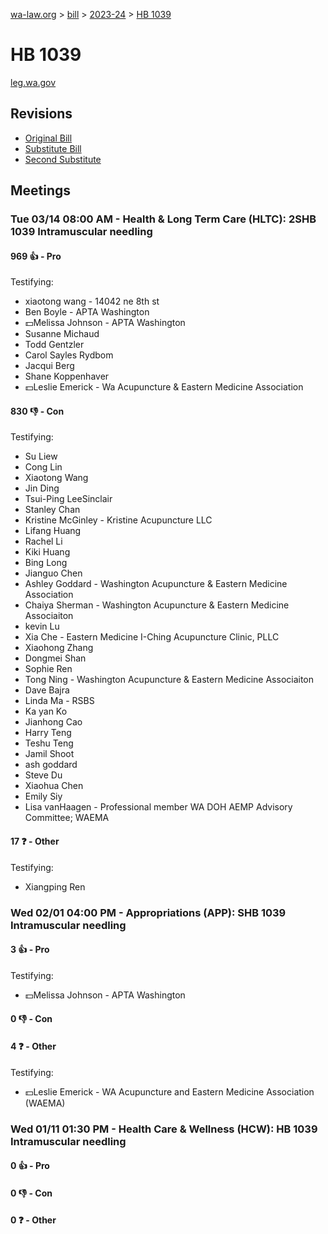 [wa-law.org](/) > [bill](/bill/) > [2023-24](/bill/2023-24/) > [HB 1039](/bill/2023-24/hb/1039/)

# HB 1039
[leg.wa.gov](https://app.leg.wa.gov/billsummary?BillNumber=1039&Year=2023&Initiative=false)

## Revisions
* [Original Bill](1/)
* [Substitute Bill](S/)
* [Second Substitute](S2/)

## Meetings
### Tue 03/14 08:00 AM - Health & Long Term Care (HLTC): 2SHB 1039 Intramuscular needling
#### 969 👍 - Pro
Testifying:
* xiaotong wang - 14042 ne 8th st
* Ben Boyle - APTA Washington
* 💵Melissa Johnson - APTA Washington
* Susanne Michaud
* Todd Gentzler
* Carol Sayles Rydbom
* Jacqui Berg
* Shane Koppenhaver
* 💵Leslie Emerick - Wa Acupuncture & Eastern Medicine Association

#### 830 👎 - Con
Testifying:
* Su Liew
* Cong Lin
* Xiaotong Wang
* Jin Ding
* Tsui-Ping LeeSinclair
* Stanley Chan
* Kristine McGinley - Kristine Acupuncture LLC
* Lifang Huang
* Rachel Li
* Kiki Huang
* Bing Long
* Jianguo Chen
* Ashley Goddard - Washington Acupuncture & Eastern Medicine Association
* Chaiya Sherman - Washington Acupuncture & Eastern Medicine Associaiton
* kevin Lu
* Xia Che - Eastern Medicine I-Ching Acupuncture Clinic, PLLC
* Xiaohong Zhang
* Dongmei Shan
* Sophie Ren
* Tong Ning - Washington Acupuncture & Eastern Medicine Associaiton
* Dave Bajra
* Linda Ma - RSBS
* Ka yan Ko
* Jianhong Cao
* Harry Teng
* Teshu Teng
* Jamil Shoot
* ash goddard
* Steve Du
* Xiaohua Chen
* Emily Siy
* Lisa vanHaagen - Professional member WA DOH AEMP Advisory Committee; WAEMA

#### 17 ❓ - Other
Testifying:
* Xiangping Ren

### Wed 02/01 04:00 PM - Appropriations (APP): SHB 1039 Intramuscular needling
#### 3 👍 - Pro
Testifying:
* 💵Melissa Johnson - APTA Washington

#### 0 👎 - Con

#### 4 ❓ - Other
Testifying:
* 💵Leslie Emerick - WA Acupuncture and Eastern Medicine Association (WAEMA)

### Wed 01/11 01:30 PM - Health Care & Wellness (HCW): HB 1039 Intramuscular needling
#### 0 👍 - Pro

#### 0 👎 - Con

#### 0 ❓ - Other
